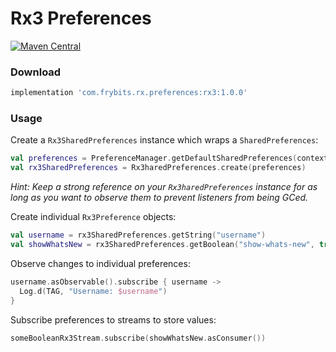 # Rx3 Preferences

[![Maven Central][1]][2] 

### Download

```groovy
implementation 'com.frybits.rx.preferences:rx3:1.0.0'
```

### Usage

Create a `Rx3SharedPreferences` instance which wraps a `SharedPreferences`:

```kotlin
val preferences = PreferenceManager.getDefaultSharedPreferences(context)
val rx3SharedPreferences = Rx3haredPreferences.create(preferences)
```

*Hint: Keep a strong reference on your `Rx3haredPreferences` instance for as long as you want to observe them to prevent listeners from being GCed.*

Create individual `Rx3Preference` objects:

```kotlin
val username = rx3SharedPreferences.getString("username")
val showWhatsNew = rx3SharedPreferences.getBoolean("show-whats-new", true)
```

Observe changes to individual preferences:

```kotlin
username.asObservable().subscribe { username ->
  Log.d(TAG, "Username: $username")
}
```

Subscribe preferences to streams to store values:

```kotlin
someBooleanRx3Stream.subscribe(showWhatsNew.asConsumer())
```

[1]:https://img.shields.io/maven-central/v/com.frybits.rx.preferences/rx3?label=rx3
[2]:https://central.sonatype.com/artifact/com.frybits.rx.preferences/rx3/1.0.0
